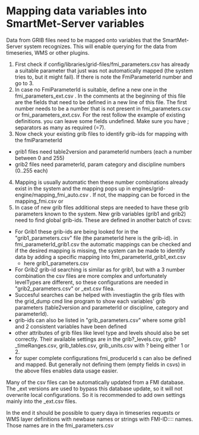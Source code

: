 # Mapping data variables into SmartMet-Server variables

Data from GRIB files need to be mapped onto variables that the SmartMet-Server system recognizes. This will enable querying for the data from timeseries, WMS or other plugins.
1. First check if config/libraries/grid-files/fmi_parameters.csv has already a suitable parameter that just was not automatically mapped (the system tries to, but it might fail). If there is note the FmiParameterId number and go to 3.
2. In case no FmiParameterId is suitable, define a new one in the fmi_parameters_ext.csv . In the comments at the beginning of this file are the fields that need to be defined in a new line of this file. The first number needs to be a number that is not present in fmi_parameters.csv or fmi_parameters_ext.csv. For the rest follow the example of existing definitions. you can leave some fields undefined. Make sure you have ; separators as many as required (=7).
3. Now check your existing grib files to identify grib-ids for mapping with the fmiParameterId
  * grib1 files need table2version and parameterId numbers (each a number between 0 and 255)
  * grib2 files need parameterId, param category and discipline numbers (0..255 each)
4. Mapping is usually automatic then these number combinations already exist in the system and the mapping pops up in engines/grid-engine/mapping_fmi_auto.csv . If not, the mapping can be forced in the mapping_fmi.csv or 
5. In case of new grib files additional steps are needed to have these grib parameters known to the system. New grib variables (grib1 and grib2) need to find global grib-ids. These are defined in another batch of csvs:
  * For Grib1 these grib-ids are being looked for in the  "grib1_parameters.csv" file (the parameterId here is the  grib-id). in fmi_parameterId_grib1.csv the automatic mappings can be checked and if the desired mapping is missing, the system can be made to identify data by adding a specific mapping into fmi_parameterId_grib1_ext.csv
    * here grib1_parameters.csv  
  * For Grib2 grib-id searching is similar as for grib1, but with a 3 number combination the csv files are more complex and unfortunately levelTypes are different, so these configurations are needed in "grib2_parameters.csv" or _ext.csv filea.
  * Succesful searches can be helped with investiagtin the grib files with the grid_dump cmd line program to show each variables' grib parameters (table2version and parameterId or discipline, category and parameterId).
  * grib-ids can also be listed in "grib_parameters.csv" where some grib1 and 2 consistent variables have been defined
  * other attributes of grib files like level type and levels should also be set correctly. Their available settings are in the grib?_levels.csv, grib?_timeRanges.csv, grib_tables.csv, grib_units.csv with ? being either 1 or 2. 
  * for super complete configurations fmi_producerId s can also be defined and mapped. But generally not defining them (empty fields in csvs) in the above files enables data usage easier.

Many of the csv files can be automatically updated from a FMI database. The _ext versions are used to bypass this database update, so it will not overwrite local configurations. So it is recommended to add own settings mainly into the _ext.csv files.

In the end it should be possible to query daya in timeseries requests or WMS layer definitions with newbase names or strings with FMI-ID:::: names. Those names are in the fmi_parameters.csv
